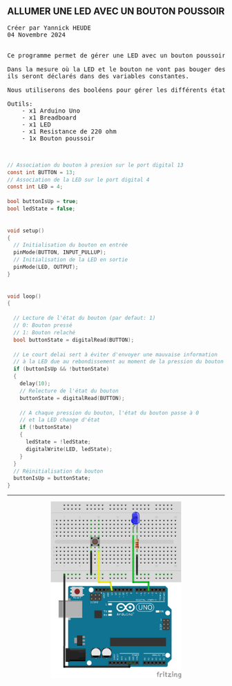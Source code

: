 ## ALLUMER UNE LED AVEC UN BOUTON POUSSOIR

<pre>
Créer par Yannick HEUDE
04 Novembre 2024


Ce programme permet de gérer une LED avec un bouton poussoir

Dans la mesure où la LED et le bouton ne vont pas bouger des ports sur lesquels ils sont connectés,
ils seront déclarés dans des variables constantes.

Nous utiliserons des booléens pour gérer les différents états du bouton et de la LED.

Outils:
    - x1 Arduino Uno
    - x1 Breadboard
    - x1 LED
    - x1 Resistance de 220 ohm
    - 1x Bouton poussoir
</pre>

<br>

```c
// Association du bouton à presion sur le port digital 13 
const int BUTTON = 13;
// Association de la LED sur le port digital 4
const int LED = 4;

bool buttonIsUp = true;
bool ledState = false;


void setup()
{
  // Initialisation du bouton en entrée
  pinMode(BUTTON, INPUT_PULLUP);
  // Initialisation de la LED en sortie
  pinMode(LED, OUTPUT);
}


void loop()
{

  // Lecture de l'état du bouton (par defaut: 1)
  // 0: Bouton pressé
  // 1: Bouton relaché
  bool buttonState = digitalRead(BUTTON);

  // Le court delai sert à éviter d'envoyer une mauvaise information 
  // à la LED due au rebondissement au moment de la pression du bouton
  if (buttonIsUp && !buttonState)
  {
    delay(10);
    // Relecture de l'état du bouton
    buttonState = digitalRead(BUTTON);

    // A chaque pression du bouton, l'état du bouton passe à 0 
    // et la LED change d'état
    if (!buttonState)
    {
      ledState = !ledState;
      digitalWrite(LED, ledState);
    }
  }
  // Réinitialisation du bouton
  buttonIsUp = buttonState;
}
```

---

<div align="center">
    <img
        src="https://github.com/AyckinnLisa/arduino/blob/main/LED/pics/02.png"
        style="width:60%">
</div>
